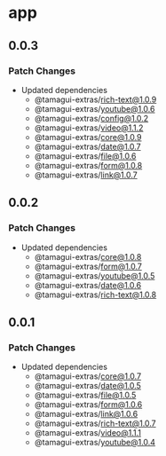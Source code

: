 # app

## 0.0.3

### Patch Changes

- Updated dependencies
  - @tamagui-extras/rich-text@1.0.9
  - @tamagui-extras/youtube@1.0.6
  - @tamagui-extras/config@1.0.2
  - @tamagui-extras/video@1.1.2
  - @tamagui-extras/core@1.0.9
  - @tamagui-extras/date@1.0.7
  - @tamagui-extras/file@1.0.6
  - @tamagui-extras/form@1.0.8
  - @tamagui-extras/link@1.0.7

## 0.0.2

### Patch Changes

- Updated dependencies
  - @tamagui-extras/core@1.0.8
  - @tamagui-extras/form@1.0.7
  - @tamagui-extras/youtube@1.0.5
  - @tamagui-extras/date@1.0.6
  - @tamagui-extras/rich-text@1.0.8

## 0.0.1

### Patch Changes

- Updated dependencies
  - @tamagui-extras/core@1.0.7
  - @tamagui-extras/date@1.0.5
  - @tamagui-extras/file@1.0.5
  - @tamagui-extras/form@1.0.6
  - @tamagui-extras/link@1.0.6
  - @tamagui-extras/rich-text@1.0.7
  - @tamagui-extras/video@1.1.1
  - @tamagui-extras/youtube@1.0.4
